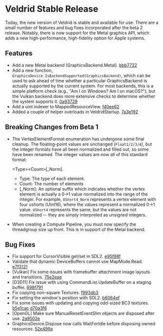 # Veldrid Stable Release

Today, the new version of Veldrid is stable and available for use. There are a small number of features and bug fixes incorporated after the beta 2 release. Notably, there is now support for the Metal graphics API, which adds a new high-performance, high-fidelity option for Apple systems.

## Features

* Add a new Metal backend (GraphicsBackend.Metal). [bbb7722](https://github.com/mellinoe/veldrid/commit/bbb7722d6b85557cb54e2f0142ce091311d28c89)
* Add a new function, `GraphicsDevice.IsBackendSupported(GraphicsBackend)`, which can be used to ask ahead of time whether a particular GraphicsBackend is actually supported by the current system. For most backends, this is a simple platform check (e.g., "Am I on Windows? Am I on macOS?"), but the Vulkan backend does more extensive checks to determine whether the system supports it. [0a93729](https://github.com/mellinoe/veldrid/commit/0a93729e7e93eaec3d2fcbaedeb5fcc86a9437d8)
* Add a uint indexer to MappedResourceView. [f40ee62](https://github.com/mellinoe/veldrid/commit/f40ee62538eeeb610cf88f76e25501ec264683bb)
* Added a couple of helper overloads in VeldridStartup. [7a3e192](https://github.com/mellinoe/veldrid/commit/7a3e1923cdb14a373b5551b6d4f791fe0da66fd7)

## Breaking Changes from Beta 1

* The VertexElementFormat enumeration has undergone some final cleanup. The floating-point values are unchanged (`Float1/2/3/4`), but the integer formats have all been normalized and filled out, so some have been renamed. The integer values are now all of this standard format:

    \<Type\>\<Count\>[\_Norm].

  * Type: The type of each element.
  * Count: The number of elements
  * [\_Norm]: An optional suffix which indicates whether the vertex element is actually a 0->1 value normalized into the range of the integer. For example, `UShort4_Norm` represents a vertex element with four ushorts (UInt16), where the values represent a normalized 0->1 value. `UShort4` represents the same, but the values are not normalized -- they are simply interpreted as unsigned integers.

* When creating a Compute Pipeline, you must now specify the threadgroup size up front. This is in support of the Metal backend.

## Bug Fixes

* Fix support for CursorVisible.get/set in SDL2. [e95f98f](https://github.com/mellinoe/veldrid/commit/e95f98fba68b3927a0d8f1b8e98ab90ce743636f)
* Validate that dynamic DeviceBuffers cannot use MapMode.Read. [e7f3121](https://github.com/mellinoe/veldrid/commit/e7f31218baa1248aa78611827e67dfae1fb41fb9)
* [Vulkan] Fix some issues with framebuffer attachment image layouts and transitions. [75e2eae](https://github.com/mellinoe/veldrid/commit/75e2eae7d9133e7f9f314cce017a760eff7dc5d6)
* [D3D11] Fix issue with using CommandList.UpdateBuffer on a staging buffer. [698f791](https://github.com/mellinoe/veldrid/commit/698f79134d91678cbb446816c2faadf2b0cfa7f3)
* Fix copying non-square Textures. [f993db3](https://github.com/mellinoe/veldrid/commit/f993db3f0b84314828c5e9a88764749991a015d9)
* Fix setting the window's position with SDL2. [b6064ef](https://github.com/mellinoe/veldrid/commit/b6064ef01b9d392f2e063c0da3e5cfb009c294c5)
* Fix some issues with updating and copying odd-sized BC3 textures. [b5e1cac](https://github.com/mellinoe/veldrid/commit/b5e1cace2da136f5ae28dec8ee95279496b61434) [d70a3f6](https://github.com/mellinoe/veldrid/commit/d70a3f6a1380b57b1cd886cf3aea7c67803a187a)
* [OpenGL] Make sure ManualResetEventSlim objects are disposed after use. [2a9502e](https://github.com/mellinoe/veldrid/commit/2a9502e8188f682a80c3b02b39cfbf30e5e94762)
* GraphicsDevice.Dispose now calls WaitForIdle before disposing owned resources. [52e499a](https://github.com/mellinoe/veldrid/commit/52e499aeb91183371179fe3cd314cc41ef301f53)